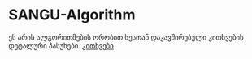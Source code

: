 # SANGU-Algorithm
ეს არის ალგორითმების ორობით ხესთან დაკავშირებული კითხვების დეტალური პასუხები.
[კითხვები](myLib/README.md)
